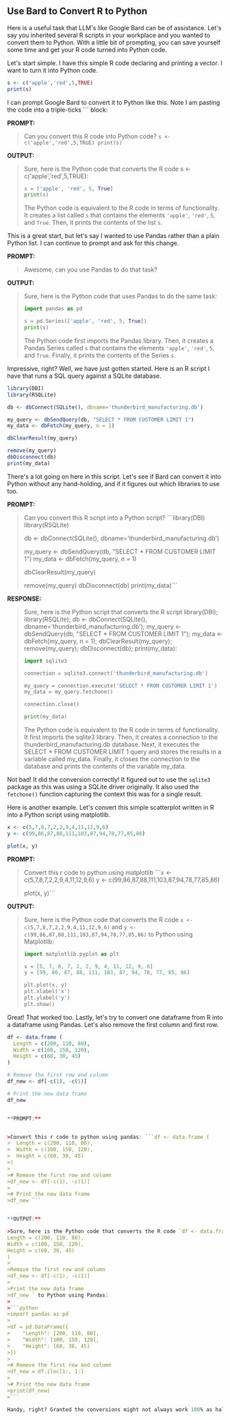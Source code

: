 ## Use Bard to Convert R to Python

Here is a useful task that LLM's like Google Bard can be of assistance. Let's say you inherited several R scripts in your workplace and you wanted to convert them to Python. With a little bit of prompting, you can save yourself some time and get your R code turned into Python code. 

Let's start simple. I have this simple R code declaring and printing a vector. I want to turn it into Python code. 

```R
s <- c('apple','red',5,TRUE)
print(s)
```

I can prompt Google Bard to convert it to Python like this. Note I am pasting the code into a triple-ticks ``` block: 

**PROMPT:**


>Can you convert this R code into Python code? ```s <- c('apple','red',5,TRUE)
>print(s)```


**OUTPUT:**

>Sure, here is the Python code that converts the R code s <- c('apple','red',5,TRUE):
>```python
>s = ['apple', 'red', 5, True]
>print(s)
>```
>The Python code is equivalent to the R code in terms of functionality. It creates a list called `s` that contains the elements `'apple'`, `'red'`, `5`, and `True`. Then, it prints the contents of the list `s`.

This is a great start, but let's say I wanted to use Pandas rather than a plain Python list. I can continue to prompt and ask for this change. 

**PROMPT:**

>Awesome, can you use Pandas to do that task? 


**OUTPUT:**

>Sure, here is the Python code that uses Pandas to do the same task:
>```python
>import pandas as pd
>
>s = pd.Series(['apple', 'red', 5, True])
>print(s)
>```
>The Python code first imports the Pandas library. Then, it creates a Pandas Series called `s` that contains the elements `'apple'`, `'red'`, `5`, and `True`. Finally, it prints the contents of the Series `s`.

Impressive, right? Well, we have just gotten started. Here is an R script I have that runs a SQL query against a SQLite database. 


```R
library(DBI)
library(RSQLite)

db <- dbConnect(SQLite(), dbname='thunderbird_manufacturing.db')

my_query <- dbSendQuery(db, "SELECT * FROM CUSTOMER LIMIT 1")
my_data <- dbFetch(my_query, n = 1)

dbClearResult(my_query)

remove(my_query)
dbDisconnect(db)
print(my_data)
```

There's a lot going on here in this script. Let's see if Bard can convert it into Python without any hand-holding, and if it figures out which libraries to use too.

**PROMPT:**


>Can you convert this R script into a Python script? ```library(DBI)
>library(RSQLite)
>
>db <- dbConnect(SQLite(), dbname='thunderbird_manufacturing.db')
>
>my_query <- dbSendQuery(db, "SELECT * FROM CUSTOMER LIMIT 1")
>my_data <- dbFetch(my_query, n = 1)
>
>dbClearResult(my_query)
>
>remove(my_query)
>dbDisconnect(db)
>print(my_data)```


**RESPONSE:**

>Sure, here is the Python script that converts the R script library(DBI); library(RSQLite); db <- dbConnect(SQLite(), dbname='thunderbird_manufacturing.db'); my_query <- dbSendQuery(db, "SELECT * FROM CUSTOMER LIMIT 1"); my_data <- dbFetch(my_query, n = 1); dbClearResult(my_query); remove(my_query); dbDisconnect(db); print(my_data):
>
>```python
>import sqlite3
>
>connection = sqlite3.connect('thunderbird_manufacturing.db')
>
>my_query = connection.execute('SELECT * FROM CUSTOMER LIMIT 1')
>my_data = my_query.fetchone()
>
>connection.close()
>
>print(my_data)
>```
>The Python code is equivalent to the R code in terms of functionality. It first imports the sqlite3 library. Then, it creates a connection to the thunderbird_manufacturing.db database. Next, it executes the SELECT * FROM CUSTOMER LIMIT 1 query and stores the results in a variable called my_data. Finally, it closes the connection to the database and prints the contents of the variable my_data.

Not bad! It did the conversion correctly! It figured out to use the `sqlite3` package as this was using a SQLite driver originally. It also used the `fetchone()` function capturing the context this was for a single result. 

Here is another example. Let's convert  this simple scatterplot written in R into a Python script using matplotlib. 


```r
x <- c(5,7,8,7,2,2,9,4,11,12,9,6)
y <- c(99,86,87,88,111,103,87,94,78,77,85,86)

plot(x, y)
```


**PROMPT:**


>Convert this r code to python using matplotlib ```x <- c(5,7,8,7,2,2,9,4,11,12,9,6)
>y <- c(99,86,87,88,111,103,87,94,78,77,85,86)
>
>plot(x, y)```


**OUTPUT:**

>Sure, here is the Python code that converts the R code `x <- c(5,7,8,7,2,2,9,4,11,12,9,6)` and `y <- c(99,86,87,88,111,103,87,94,78,77,85,86)` to Python using Matplotlib:
>
>```python 
>import matplotlib.pyplot as plt
>
>x = [5, 7, 8, 7, 2, 2, 9, 4, 11, 12, 9, 6]
>y = [99, 86, 87, 88, 111, 103, 87, 94, 78, 77, 85, 86]
>
>plt.plot(x, y)
>plt.xlabel('x')
>plt.ylabel('y')
>plt.show()

Great! That worked too. Lastly, let's try to convert one dataframe from R into a dataframe using Pandas. Let's also remove the first column and first row. 

```r
df <- data.frame (
  Length = c(200, 110, 80),
  Width = c(100, 150, 120),
  Height = c(60, 30, 45)
)

# Remove the first row and column
df_new <- df[-c(1), -c(1)]

# Print the new data frame
df_new 


**PROMPT:**


>Convert this r code to python using pandas: ```df <- data.frame (
>  Length = c(200, 110, 80),
>  Width = c(100, 150, 120),
>  Height = c(60, 30, 45)
>)
>
># Remove the first row and column
>df_new <- df[-c(1), -c(1)]
>
># Print the new data frame
>df_new ```


**OUTPUT:**

>Sure, here is the Python code that converts the R code `df <- data.frame (
Length = c(200, 110, 80),
Width = c(100, 150, 120),
Height = c(60, 30, 45)
)
>
>Remove the first row and column
>df_new <- df[-c(1), -c(1)]
>
>Print the new data frame
>df_new ` to Python using Pandas:
>
>```python
>import pandas as pd
>
>df = pd.DataFrame({
>    "Length": [200, 110, 80],
>    "Width": [100, 150, 120],
>    "Height": [60, 30, 45]
>})
>
># Remove the first row and column
>df_new = df.iloc[1:, 1:]
>
># Print the new data frame
>print(df_new)
>```

Handy, right? Granted the conversions might not always work 100% as hallucinations can occur. For example, nonexistent functions can be called on objects that do not have those functions. When this happens, you can attempt to have Bard correct it or you can seek to correct it manually. In most worst cases, the LLM can give you a starting point to work with. 
